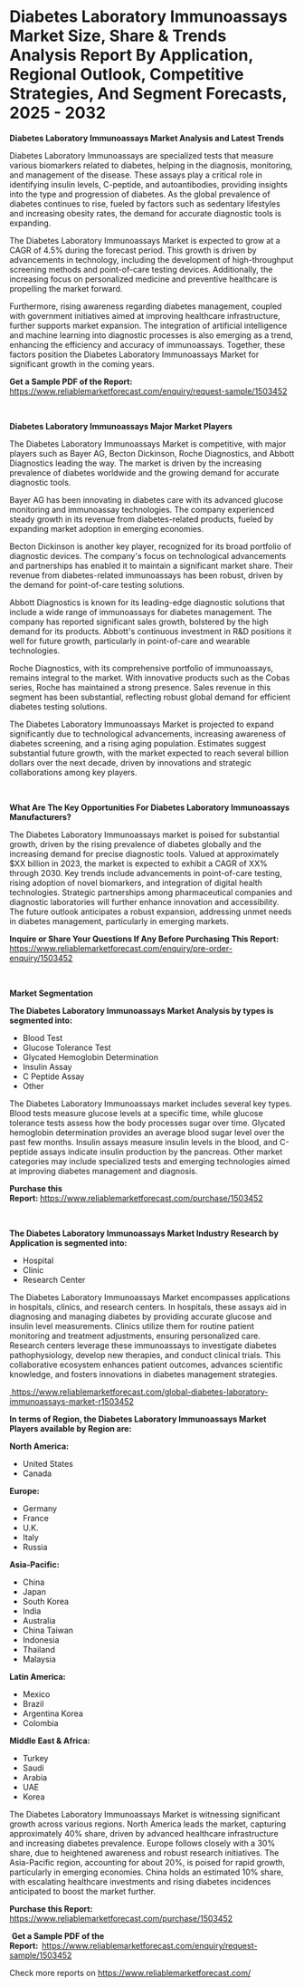 <p><h1>Diabetes Laboratory Immunoassays Market Size, Share & Trends Analysis Report By Application, Regional Outlook, Competitive Strategies, And Segment Forecasts, 2025 - 2032</h1></p><p><strong>Diabetes Laboratory Immunoassays Market Analysis and Latest Trends</strong></p>
<p><p>Diabetes Laboratory Immunoassays are specialized tests that measure various biomarkers related to diabetes, helping in the diagnosis, monitoring, and management of the disease. These assays play a critical role in identifying insulin levels, C-peptide, and autoantibodies, providing insights into the type and progression of diabetes. As the global prevalence of diabetes continues to rise, fueled by factors such as sedentary lifestyles and increasing obesity rates, the demand for accurate diagnostic tools is expanding.</p><p>The Diabetes Laboratory Immunoassays Market is expected to grow at a CAGR of 4.5% during the forecast period. This growth is driven by advancements in technology, including the development of high-throughput screening methods and point-of-care testing devices. Additionally, the increasing focus on personalized medicine and preventive healthcare is propelling the market forward. </p><p>Furthermore, rising awareness regarding diabetes management, coupled with government initiatives aimed at improving healthcare infrastructure, further supports market expansion. The integration of artificial intelligence and machine learning into diagnostic processes is also emerging as a trend, enhancing the efficiency and accuracy of immunoassays. Together, these factors position the Diabetes Laboratory Immunoassays Market for significant growth in the coming years.</p></p>
<p><strong>Get a Sample PDF of the Report:&nbsp;</strong> <a href="https://www.reliablemarketforecast.com/enquiry/request-sample/1503452?utm_campaign=3327&utm_medium=2&utm_source=Github&utm_content=ia&utm_term=23032025&utm_id=diabetes-laboratory-immunoassays">https://www.reliablemarketforecast.com/enquiry/request-sample/1503452</a></p>
<p>&nbsp;</p>
<p><strong>Diabetes Laboratory Immunoassays Major Market Players</strong></p>
<p><p>The Diabetes Laboratory Immunoassays Market is competitive, with major players such as Bayer AG, Becton Dickinson, Roche Diagnostics, and Abbott Diagnostics leading the way. The market is driven by the increasing prevalence of diabetes worldwide and the growing demand for accurate diagnostic tools.</p><p>Bayer AG has been innovating in diabetes care with its advanced glucose monitoring and immunoassay technologies. The company experienced steady growth in its revenue from diabetes-related products, fueled by expanding market adoption in emerging economies.</p><p>Becton Dickinson is another key player, recognized for its broad portfolio of diagnostic devices. The company's focus on technological advancements and partnerships has enabled it to maintain a significant market share. Their revenue from diabetes-related immunoassays has been robust, driven by the demand for point-of-care testing solutions.</p><p>Abbott Diagnostics is known for its leading-edge diagnostic solutions that include a wide range of immunoassays for diabetes management. The company has reported significant sales growth, bolstered by the high demand for its products. Abbott's continuous investment in R&D positions it well for future growth, particularly in point-of-care and wearable technologies.</p><p>Roche Diagnostics, with its comprehensive portfolio of immunoassays, remains integral to the market. With innovative products such as the Cobas series, Roche has maintained a strong presence. Sales revenue in this segment has been substantial, reflecting robust global demand for efficient diabetes testing solutions.</p><p>The Diabetes Laboratory Immunoassays Market is projected to expand significantly due to technological advancements, increasing awareness of diabetes screening, and a rising aging population. Estimates suggest substantial future growth, with the market expected to reach several billion dollars over the next decade, driven by innovations and strategic collaborations among key players.</p></p>
<p>&nbsp;</p>
<p><strong>What Are The Key Opportunities For Diabetes Laboratory Immunoassays Manufacturers?</strong></p>
<p><p>The Diabetes Laboratory Immunoassays market is poised for substantial growth, driven by the rising prevalence of diabetes globally and the increasing demand for precise diagnostic tools. Valued at approximately $XX billion in 2023, the market is expected to exhibit a CAGR of XX% through 2030. Key trends include advancements in point-of-care testing, rising adoption of novel biomarkers, and integration of digital health technologies. Strategic partnerships among pharmaceutical companies and diagnostic laboratories will further enhance innovation and accessibility. The future outlook anticipates a robust expansion, addressing unmet needs in diabetes management, particularly in emerging markets.</p></p>
<p><strong>Inquire or Share Your Questions If Any Before Purchasing This Report:</strong> <a href="https://www.reliablemarketforecast.com/enquiry/pre-order-enquiry/1503452?utm_campaign=3327&utm_medium=2&utm_source=Github&utm_content=ia&utm_term=23032025&utm_id=diabetes-laboratory-immunoassays">https://www.reliablemarketforecast.com/enquiry/pre-order-enquiry/1503452</a></p>
<p>&nbsp;</p>
<p><strong>Market Segmentation</strong></p>
<p><strong>The Diabetes Laboratory Immunoassays Market Analysis by types is segmented into:</strong></p>
<p><ul><li>Blood Test</li><li>Glucose Tolerance Test</li><li>Glycated Hemoglobin Determination</li><li>Insulin Assay</li><li>C Peptide Assay</li><li>Other</li></ul></p>
<p><p>The Diabetes Laboratory Immunoassays market includes several key types. Blood tests measure glucose levels at a specific time, while glucose tolerance tests assess how the body processes sugar over time. Glycated hemoglobin determination provides an average blood sugar level over the past few months. Insulin assays measure insulin levels in the blood, and C-peptide assays indicate insulin production by the pancreas. Other market categories may include specialized tests and emerging technologies aimed at improving diabetes management and diagnosis.</p></p>
<p><strong>Purchase this Report:&nbsp;</strong><a href="https://www.reliablemarketforecast.com/purchase/1503452?utm_campaign=3327&utm_medium=2&utm_source=Github&utm_content=ia&utm_term=23032025&utm_id=diabetes-laboratory-immunoassays">https://www.reliablemarketforecast.com/purchase/1503452</a></p>
<p>&nbsp;</p>
<p><strong>The Diabetes Laboratory Immunoassays Market Industry Research by Application is segmented into:</strong></p>
<p><ul><li>Hospital</li><li>Clinic</li><li>Research Center</li></ul></p>
<p><p>The Diabetes Laboratory Immunoassays Market encompasses applications in hospitals, clinics, and research centers. In hospitals, these assays aid in diagnosing and managing diabetes by providing accurate glucose and insulin level measurements. Clinics utilize them for routine patient monitoring and treatment adjustments, ensuring personalized care. Research centers leverage these immunoassays to investigate diabetes pathophysiology, develop new therapies, and conduct clinical trials. This collaborative ecosystem enhances patient outcomes, advances scientific knowledge, and fosters innovations in diabetes management strategies.</p></p>
<p><a href="https://www.reliablemarketforecast.com/global-diabetes-laboratory-immunoassays-market-r1503452?utm_campaign=3327&utm_medium=2&utm_source=Github&utm_content=ia&utm_term=23032025&utm_id=diabetes-laboratory-immunoassays">&nbsp;https://www.reliablemarketforecast.com/global-diabetes-laboratory-immunoassays-market-r1503452</a></p>
<p><strong>In terms of Region, the Diabetes Laboratory Immunoassays Market Players available by Region are:</strong></p>
<p>
    <p> <strong> North America: </strong>
        <ul>
            <li>United States</li>
            <li>Canada</li>
        </ul>
        </p> 
    <p> <strong> Europe: </strong>
        <ul>
            <li>Germany</li>
            <li>France</li>
            <li>U.K.</li>
            <li>Italy</li>
            <li>Russia</li>
        </ul>
        </p> 
    <p> <strong> Asia-Pacific: </strong>
        <ul>
            <li>China</li>
            <li>Japan</li>
            <li>South Korea</li>
            <li>India</li>
            <li>Australia</li>
            <li>China Taiwan</li>
            <li>Indonesia</li>
            <li>Thailand</li>
            <li>Malaysia</li>
        </ul>
        </p> 
    <p> <strong> Latin America: </strong>
        <ul>
            <li>Mexico</li>
            <li>Brazil</li>
            <li>Argentina Korea</li>
            <li>Colombia</li>
        </ul>
        </p> 
    <p> <strong> Middle East & Africa: </strong>
        <ul>
            <li>Turkey</li>
            <li>Saudi</li>
            <li>Arabia</li>
            <li>UAE</li>
            <li>Korea</li>
        </ul>
    </p>
    </p>
<p><p>The Diabetes Laboratory Immunoassays Market is witnessing significant growth across various regions. North America leads the market, capturing approximately 40% share, driven by advanced healthcare infrastructure and increasing diabetes prevalence. Europe follows closely with a 30% share, due to heightened awareness and robust research initiatives. The Asia-Pacific region, accounting for about 20%, is poised for rapid growth, particularly in emerging economies. China holds an estimated 10% share, with escalating healthcare investments and rising diabetes incidences anticipated to boost the market further.</p></p>
<p><strong>Purchase this Report: </strong><a href="https://www.reliablemarketforecast.com/purchase/1503452?utm_campaign=3327&utm_medium=2&utm_source=Github&utm_content=ia&utm_term=23032025&utm_id=diabetes-laboratory-immunoassays">https://www.reliablemarketforecast.com/purchase/1503452</a></p>
<p>&nbsp;<strong>Get a Sample PDF of the Report:&nbsp;&nbsp;</strong><a href="https://www.reliablemarketforecast.com/enquiry/request-sample/1503452?utm_campaign=3327&utm_medium=2&utm_source=Github&utm_content=ia&utm_term=23032025&utm_id=diabetes-laboratory-immunoassays">https://www.reliablemarketforecast.com/enquiry/request-sample/1503452</a></p>
<p><strong></strong></p>
<p>Check more reports on <a href="https://www.reliablemarketforecast.com/?utm_campaign=3327&utm_medium=2&utm_source=Github&utm_content=ia&utm_term=23032025&utm_id=diabetes-laboratory-immunoassays">https://www.reliablemarketforecast.com/</a></p>